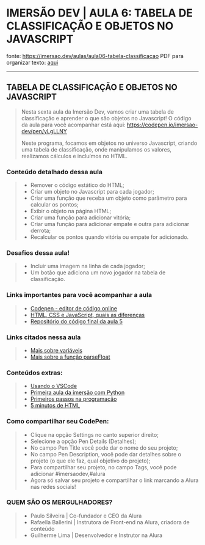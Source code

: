 # IMERSÃO DEV | AULA 6: TABELA DE CLASSIFICAÇÃO E OBJETOS NO JAVASCRIPT

fonte: <https://imersao.dev/aulas/aula06-tabela-classificacao>
PDF para organizar texto: [aqui](../assets/PDFs/aula06.pdf)

---

## TABELA DE CLASSIFICAÇÃO E OBJETOS NO JAVASCRIPT
> Nesta sexta aula da Imersão Dev, vamos criar uma tabela de classificação e aprender o que são objetos no Javascript! O código da aula para você acompanhar está aqui: <https://codepen.io/imersao-dev/pen/yLgLLNY>
>
> Neste programa, focamos em objetos no universo Javascript, criando uma tabela de classificação, onde manipulamos os valores, realizamos cálculos e incluímos no HTML.
>
>
### Conteúdo detalhado dessa aula
> - Remover o código estático do HTML;
> - Criar um objeto no Javascript para cada jogador;
> - Criar uma função que receba um objeto como parâmetro para calcular os pontos;
> - Exibir o objeto na página HTML;
> - Criar uma função para adicionar vitória;
> - Criar uma função para adicionar empate e outra para adicionar derrota;
> - Recalcular os pontos quando vitória ou empate for adicionado.
>
### Desafios dessa aula!
> - Incluir uma imagem na linha de cada jogador;
> - Um botão que adiciona um novo jogador na tabela de classificação.
>
### Links importantes para você acompanhar a aula
> - [Codepen - editor de código online](https://codepen.io/)
> - [HTML, CSS e JavaScript, quais as diferenças](https://www.alura.com.br/artigos/html-css-e-js-definicoes)
> - [Repositório do código final da aula 5](https://codepen.io/imersao-dev/pen/KKaKKKK)
>
### Links citados nessa aula
> - [Mais sobre variáveis](https://developer.mozilla.org/pt-BR/docs/Web/JavaScript/Guide/Grammar_and_types#vari%C3%A1veis)
> - [Mais sobre a função parseFloat](https://developer.mozilla.org/pt-BR/docs/Web/JavaScript/Reference/Global_Objects/parseFloat)
>
### Conteúdos extras:
> - [Usando o VSCode](extra03)
> - [Primeira aula da imersão com Python](extra02)
> - [Primeiros passos na programação](https://hipsters.tech/primeiros-passos-na-programacao-a-imersao-dev-hipsters-ponto-tech-243/)
> - [5 minutos de HTML](https://www.youtube.com/watch?v=3oSIqIqzN3M)

### Como compartilhar seu CodePen:
> - Clique na opção Settings no canto superior direito;
> - Selecione a opção Pen Details (Detalhes);
> - No campo Pen Title você pode dar o nome do seu projeto;
> - No campo Pen Description, você pode dar detalhes sobre o projeto (o que ele faz, qual objetivo do projeto);
> - Para compartilhar seu projeto, no campo Tags, você pode adicionar #imersaodev,#alura
> - Agora só salvar seu projeto e compartilhar o link marcando a Alura nas redes sociais!

### QUEM SÃO OS MERGULHADORES?
> - Paulo Silveira | Co-fundador e CEO da Alura
> - Rafaella Ballerini | Instrutora de Front-end na Alura, criadora de conteúdo
> - Guilherme Lima | Desenvolvedor e Instrutor na Alura
